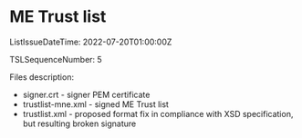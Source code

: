 # ME Trust list

ListIssueDateTime: 2022-07-20T01:00:00Z

TSLSequenceNumber: 5

Files description:

- signer.crt - signer PEM certificate
- trustlist-mne.xml - signed ME Trust list
- trustlist.xml - proposed format fix in compliance with XSD specification, but resulting broken signature

